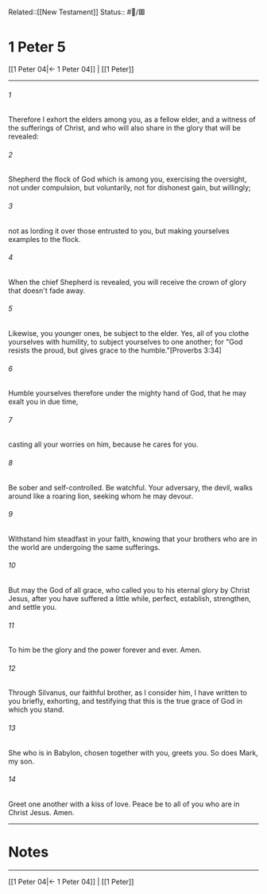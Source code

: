 Related::[[New Testament]]
Status:: #📖/🟥
# 1 Peter 5

[[1 Peter 04|← 1 Peter 04]] | [[1 Peter]]
***



###### 1 
Therefore I exhort the elders among you, as a fellow elder, and a witness of the sufferings of Christ, and who will also share in the glory that will be revealed: 

###### 2 
Shepherd the flock of God which is among you, exercising the oversight, not under compulsion, but voluntarily, not for dishonest gain, but willingly; 

###### 3 
not as lording it over those entrusted to you, but making yourselves examples to the flock. 

###### 4 
When the chief Shepherd is revealed, you will receive the crown of glory that doesn't fade away. 

###### 5 
Likewise, you younger ones, be subject to the elder. Yes, all of you clothe yourselves with humility, to subject yourselves to one another; for "God resists the proud, but gives grace to the humble."<crossref intro="5:5">[Proverbs 3:34]</crossref> 

###### 6 
Humble yourselves therefore under the mighty hand of God, that he may exalt you in due time, 

###### 7 
casting all your worries on him, because he cares for you. 

###### 8 
Be sober and self-controlled. Be watchful. Your adversary, the devil, walks around like a roaring lion, seeking whom he may devour. 

###### 9 
Withstand him steadfast in your faith, knowing that your brothers who are in the world are undergoing the same sufferings. 

###### 10 
But may the God of all grace, who called you to his eternal glory by Christ Jesus, after you have suffered a little while, perfect, establish, strengthen, and settle you. 

###### 11 
To him be the glory and the power forever and ever. Amen. 

###### 12 
Through Silvanus, our faithful brother, as I consider him, I have written to you briefly, exhorting, and testifying that this is the true grace of God in which you stand. 

###### 13 
She who is in Babylon, chosen together with you, greets you. So does Mark, my son. 

###### 14 
Greet one another with a kiss of love. Peace be to all of you who are in Christ Jesus. Amen.

---
# Notes


***
[[1 Peter 04|← 1 Peter 04]] | [[1 Peter]]
